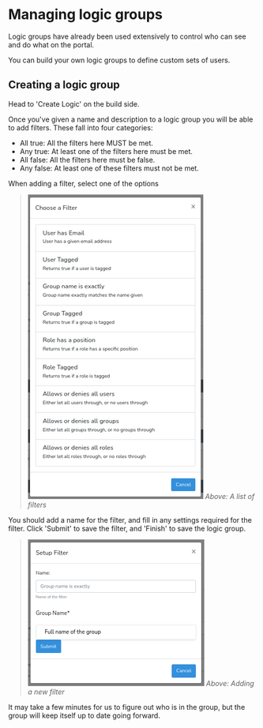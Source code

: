 # Managing logic groups

Logic groups have already been used extensively to control who can see and do what on the portal.

You can build your own logic groups to define custom sets of users.

## Creating a logic group

Head to 'Create Logic' on the build side.

Once you've given a name and description to a logic group you will be able to add filters. These fall into four categories:

- All true: All the filters here MUST be met.
- Any true: At least one of the filters here must be met.
- All false: All the filters here must be false.
- Any false: At least one of these filters must not be met.

When adding a filter, select one of the options

> ![Filter List](./../images/filter-list.png)
*Above: A list of filters*

You should add a name for the filter, and fill in any settings required for the filter. Click 'Submit' to save the filter, and 'Finish' to save the logic group.

> ![Add Filter](./../images/add-filter.png)
*Above: Adding a new filter*

It may take a few minutes for us to figure out who is in the group, but the group will keep itself up to date going forward.
